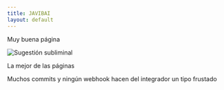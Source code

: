 ```yaml
---
title: JAVIBAI
layout: default
---
```


Muy buena página

<img src="{{ site.baseurl }}/img/toad.gif" class="rounded mx-auto d-block" alt="Sugestión subliminal"/>

La mejor de las páginas

Muchos commits y ningún webhook hacen del integrador un tipo frustado